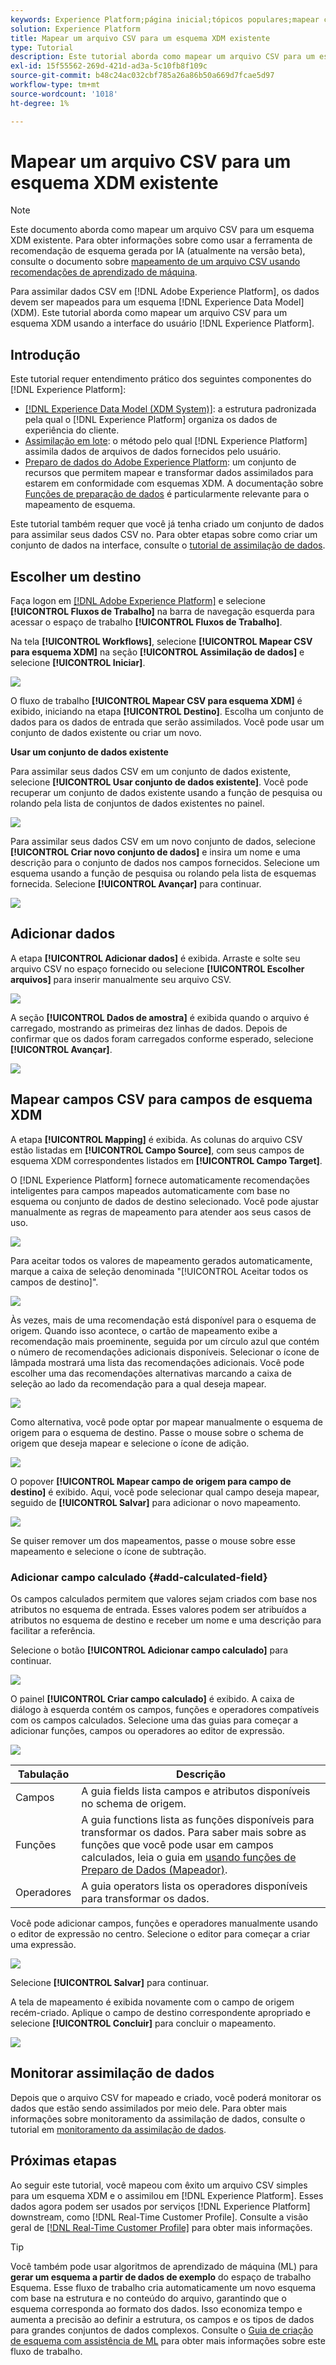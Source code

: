 ```yaml
---
keywords: Experience Platform;página inicial;tópicos populares;mapear csv;mapear arquivo csv;mapear arquivo csv para xdm;mapear csv para xdm;guia da interface do usuário;
solution: Experience Platform
title: Mapear um arquivo CSV para um esquema XDM existente
type: Tutorial
description: Este tutorial aborda como mapear um arquivo CSV para um esquema XDM existente usando a interface do usuário do Adobe Experience Platform.
exl-id: 15f55562-269d-421d-ad3a-5c10fb8f109c
source-git-commit: b48c24ac032cbf785a26a86b50a669d7fcae5d97
workflow-type: tm+mt
source-wordcount: '1018'
ht-degree: 1%

---
```


# Mapear um arquivo CSV para um esquema XDM existente

>[!NOTE]
>
>Este documento aborda como mapear um arquivo CSV para um esquema XDM existente. Para obter informações sobre como usar a ferramenta de recomendação de esquema gerada por IA (atualmente na versão beta), consulte o documento sobre [mapeamento de um arquivo CSV usando recomendações de aprendizado de máquina](./recommendations.md).

Para assimilar dados CSV em [!DNL Adobe Experience Platform], os dados devem ser mapeados para um esquema [!DNL Experience Data Model] (XDM). Este tutorial aborda como mapear um arquivo CSV para um esquema XDM usando a interface do usuário [!DNL Experience Platform].

## Introdução

Este tutorial requer entendimento prático dos seguintes componentes do [!DNL Experience Platform]:

- [[!DNL Experience Data Model (XDM System)]](../../../xdm/home.md): a estrutura padronizada pela qual o [!DNL Experience Platform] organiza os dados de experiência do cliente.
- [Assimilação em lote](../../batch-ingestion/overview.md): o método pelo qual [!DNL Experience Platform] assimila dados de arquivos de dados fornecidos pelo usuário.
- [Preparo de dados do Adobe Experience Platform](../../batch-ingestion/overview.md): um conjunto de recursos que permitem mapear e transformar dados assimilados para estarem em conformidade com esquemas XDM. A documentação sobre [Funções de preparação de dados](../../../data-prep/functions.md) é particularmente relevante para o mapeamento de esquema.

Este tutorial também requer que você já tenha criado um conjunto de dados para assimilar seus dados CSV no. Para obter etapas sobre como criar um conjunto de dados na interface, consulte o [tutorial de assimilação de dados](../ingest-batch-data.md).

## Escolher um destino

Faça logon em [[!DNL Adobe Experience Platform]](https://platform.adobe.com) e selecione **[!UICONTROL Fluxos de Trabalho]** na barra de navegação esquerda para acessar o espaço de trabalho **[!UICONTROL Fluxos de Trabalho]**.

Na tela **[!UICONTROL Workflows]**, selecione **[!UICONTROL Mapear CSV para esquema XDM]** na seção **[!UICONTROL Assimilação de dados]** e selecione **[!UICONTROL Iniciar]**.

![](../../images/tutorials/map-a-csv-file/workflows.png)

O fluxo de trabalho **[!UICONTROL Mapear CSV para esquema XDM]** é exibido, iniciando na etapa **[!UICONTROL Destino]**. Escolha um conjunto de dados para os dados de entrada que serão assimilados. Você pode usar um conjunto de dados existente ou criar um novo.

**Usar um conjunto de dados existente**

Para assimilar seus dados CSV em um conjunto de dados existente, selecione **[!UICONTROL Usar conjunto de dados existente]**. Você pode recuperar um conjunto de dados existente usando a função de pesquisa ou rolando pela lista de conjuntos de dados existentes no painel.

![](../../images/tutorials/map-a-csv-file/use-existing-dataset.png)

Para assimilar seus dados CSV em um novo conjunto de dados, selecione **[!UICONTROL Criar novo conjunto de dados]** e insira um nome e uma descrição para o conjunto de dados nos campos fornecidos. Selecione um esquema usando a função de pesquisa ou rolando pela lista de esquemas fornecida. Selecione **[!UICONTROL Avançar]** para continuar.

![](../../images/tutorials/map-a-csv-file/create-new-dataset.png)

## Adicionar dados

A etapa **[!UICONTROL Adicionar dados]** é exibida. Arraste e solte seu arquivo CSV no espaço fornecido ou selecione **[!UICONTROL Escolher arquivos]** para inserir manualmente seu arquivo CSV.

![](../../images/tutorials/map-a-csv-file/add-data.png)

A seção **[!UICONTROL Dados de amostra]** é exibida quando o arquivo é carregado, mostrando as primeiras dez linhas de dados. Depois de confirmar que os dados foram carregados conforme esperado, selecione **[!UICONTROL Avançar]**.

![](../../images/tutorials/map-a-csv-file/sample-data.png)

## Mapear campos CSV para campos de esquema XDM

A etapa **[!UICONTROL Mapping]** é exibida. As colunas do arquivo CSV estão listadas em **[!UICONTROL Campo Source]**, com seus campos de esquema XDM correspondentes listados em **[!UICONTROL Campo Target]**.

O [!DNL Experience Platform] fornece automaticamente recomendações inteligentes para campos mapeados automaticamente com base no esquema ou conjunto de dados de destino selecionado. Você pode ajustar manualmente as regras de mapeamento para atender aos seus casos de uso.

![](../../images/tutorials/map-a-csv-file/mapping-with-suggestions.png)

Para aceitar todos os valores de mapeamento gerados automaticamente, marque a caixa de seleção denominada &quot;[!UICONTROL Aceitar todos os campos de destino]&quot;.

![](../../images/tutorials/map-a-csv-file/filled-mapping-with-suggestions.png)

Às vezes, mais de uma recomendação está disponível para o esquema de origem. Quando isso acontece, o cartão de mapeamento exibe a recomendação mais proeminente, seguida por um círculo azul que contém o número de recomendações adicionais disponíveis. Selecionar o ícone de lâmpada mostrará uma lista das recomendações adicionais. Você pode escolher uma das recomendações alternativas marcando a caixa de seleção ao lado da recomendação para a qual deseja mapear.

![](../../images/tutorials/map-a-csv-file/multiple-recommendations.png)

Como alternativa, você pode optar por mapear manualmente o esquema de origem para o esquema de destino. Passe o mouse sobre o schema de origem que deseja mapear e selecione o ícone de adição.

![](../../images/tutorials/map-a-csv-file/mapping-with-suggestions-and-buttons.png)

O popover **[!UICONTROL Mapear campo de origem para campo de destino]** é exibido. Aqui, você pode selecionar qual campo deseja mapear, seguido de **[!UICONTROL Salvar]** para adicionar o novo mapeamento.

![](../../images/tutorials/map-a-csv-file/manual-mapping.png)

Se quiser remover um dos mapeamentos, passe o mouse sobre esse mapeamento e selecione o ícone de subtração.

### Adicionar campo calculado {#add-calculated-field}

Os campos calculados permitem que valores sejam criados com base nos atributos no esquema de entrada. Esses valores podem ser atribuídos a atributos no esquema de destino e receber um nome e uma descrição para facilitar a referência.

Selecione o botão **[!UICONTROL Adicionar campo calculado]** para continuar.

![](../../images/tutorials/map-a-csv-file/add-calculated-field.png)

O painel **[!UICONTROL Criar campo calculado]** é exibido. A caixa de diálogo à esquerda contém os campos, funções e operadores compatíveis com os campos calculados. Selecione uma das guias para começar a adicionar funções, campos ou operadores ao editor de expressão.

![](../../images/tutorials/map-a-csv-file/create-calculated-fields.png)

| Tabulação | Descrição |
| --------- | ----------- |
| Campos | A guia fields lista campos e atributos disponíveis no schema de origem. |
| Funções | A guia functions lista as funções disponíveis para transformar os dados. Para saber mais sobre as funções que você pode usar em campos calculados, leia o guia em [usando funções de Preparo de Dados (Mapeador)](../../../data-prep/functions.md). |
| Operadores | A guia operators lista os operadores disponíveis para transformar os dados. |

Você pode adicionar campos, funções e operadores manualmente usando o editor de expressão no centro. Selecione o editor para começar a criar uma expressão.

![](../../images/tutorials/map-a-csv-file/create-calculated-field.png)

Selecione **[!UICONTROL Salvar]** para continuar.

A tela de mapeamento é exibida novamente com o campo de origem recém-criado. Aplique o campo de destino correspondente apropriado e selecione **[!UICONTROL Concluir]** para concluir o mapeamento.

![](../../images/tutorials/map-a-csv-file/new-calculated-field.png)

## Monitorar assimilação de dados

Depois que o arquivo CSV for mapeado e criado, você poderá monitorar os dados que estão sendo assimilados por meio dele. Para obter mais informações sobre monitoramento da assimilação de dados, consulte o tutorial em [monitoramento da assimilação de dados](../../../ingestion/quality/monitor-data-ingestion.md).

## Próximas etapas

Ao seguir este tutorial, você mapeou com êxito um arquivo CSV simples para um esquema XDM e o assimilou em [!DNL Experience Platform]. Esses dados agora podem ser usados por serviços [!DNL Experience Platform] downstream, como [!DNL Real-Time Customer Profile]. Consulte a visão geral de [[!DNL Real-Time Customer Profile]](../../../profile/home.md) para obter mais informações.

>[!TIP]
>
>Você também pode usar algoritmos de aprendizado de máquina (ML) para **gerar um esquema a partir de dados de exemplo** do espaço de trabalho Esquema. Esse fluxo de trabalho cria automaticamente um novo esquema com base na estrutura e no conteúdo do arquivo, garantindo que o esquema corresponda ao formato dos dados. Isso economiza tempo e aumenta a precisão ao definir a estrutura, os campos e os tipos de dados para grandes conjuntos de dados complexos. Consulte o [Guia de criação de esquema com assistência de ML](../../../xdm/ui/ml-assisted-schema-creation.md) para obter mais informações sobre este fluxo de trabalho.
